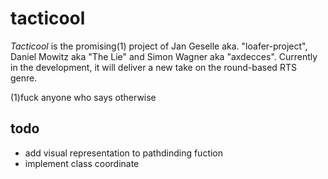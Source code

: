 # tacticool
*Tacticool* is the promising(1) project of Jan Geselle aka. "loafer-project", Daniel Mowitz aka "The Lie" and Simon Wagner aka "axdecces". Currently in the development, it will deliver a new take on the round-based RTS genre.

(1)fuck anyone who says otherwise

## todo

- add visual representation to pathdinding fuction
- implement class coordinate